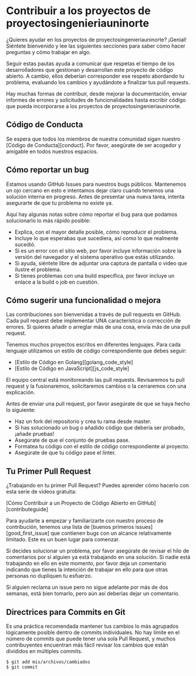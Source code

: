# Contribuir a los proyectos de proyectosingenieriauninorte

¿Quieres ayudar en los proyectos de proyectosingenieriauninorte? ¡Genial! Siéntete bienvenido y lee las siguientes secciones para saber cómo hacer preguntas y cómo trabajar en algo.

Seguir estas pautas ayuda a comunicar que respetas el tiempo de los desarrolladores que gestionan y desarrollan este proyecto de código abierto. A cambio, ellos deberían corresponder ese respeto abordando tu problema, evaluando los cambios y ayudándote a finalizar tus pull requests.

Hay muchas formas de contribuir, desde mejorar la documentación, enviar informes de errores y solicitudes de funcionalidades hasta escribir código que pueda incorporarse a los proyectos de proyectosingenieriauninorte.

## Código de Conducta

Se espera que todos los miembros de nuestra comunidad sigan nuestro [Código de Conducta][conduct]. Por favor, asegúrate de ser acogedor y amigable en todos nuestros espacios.

## Cómo reportar un bug

Estamos usando GitHub Issues para nuestros bugs públicos. Mantenemos un ojo cercano en esto e intentamos dejar claro cuando tenemos una solución interna en progreso. Antes de presentar una nueva tarea, intenta asegurarte de que tu problema no existe ya.

Aquí hay algunas notas sobre cómo reportar el bug para que podamos solucionarlo lo más rápido posible:

* Explica, con el mayor detalle posible, cómo reproducir el problema.
* Incluye lo que esperabas que sucediera, así como lo que realmente sucedió.
* Si es un error con el sitio web, por favor incluye información sobre la versión del navegador y el sistema operativo que estás utilizando.
* Si ayuda, siéntete libre de adjuntar una captura de pantalla o video que ilustre el problema.
* Si tienes problemas con una build específica, por favor incluye un enlace a la build o job en cuestión.

## Cómo sugerir una funcionalidad o mejora

Las contribuciones son bienvenidas a través de pull requests en GitHub. Cada pull request debe implementar UNA característica o corrección de errores.
Si quieres añadir o arreglar más de una cosa, envía más de una pull request.

Tenemos muchos proyectos escritos en diferentes lenguajes. Para cada lenguaje utilizamos un estilo de código correspondiente que debes seguir:

* [Estilo de Código en Golang][golang_code_style]
* [Estilo de Código en JavaScript][js_code_style]

El equipo central está monitoreando las pull requests. Revisaremos tu pull request y la fusionaremos, solicitaremos cambios o la cerraremos con una explicación.

Antes de enviar una pull request, por favor asegúrate de que se haya hecho lo siguiente:

* Haz un fork del repositorio y crea tu rama desde master.
* Si has solucionado un bug o añadido código que debería ser probado, ¡añade pruebas!
* Asegúrate de que el conjunto de pruebas pase.
* Formatea tu código con el estilo de código correspondiente al proyecto.
* Asegúrate de que tu código pase el linter.

## Tu Primer Pull Request

¿Trabajando en tu primer Pull Request? Puedes aprender cómo hacerlo con esta serie de videos gratuita:

[Cómo Contribuir a un Proyecto de Código Abierto en GitHub][contributeguide]

Para ayudarte a empezar y familiarizarte con nuestro proceso de contribución, tenemos una lista de [buenos primeros issues][good_first_issue] que contienen bugs con un alcance relativamente limitado. Este es un buen lugar para comenzar.

Si decides solucionar un problema, por favor asegúrate de revisar el hilo de comentarios por si alguien ya está trabajando en una solución. Si nadie está trabajando en ello en este momento, por favor deja un comentario indicando que tienes la intención de trabajar en ello para que otras personas no dupliquen tu esfuerzo.

Si alguien reclama un issue pero no sigue adelante por más de dos semanas, está bien tomarlo, pero aún así deberías dejar un comentario.

## Directrices para Commits en Git

Es una práctica recomendada mantener tus cambios lo más agrupados lógicamente posible dentro de commits individuales. No hay límite en el número de commits que puede tener una sola Pull Request, y muchos contribuyentes encuentran más fácil revisar los cambios que están divididos en múltiples commits.

```text
$ git add mis/archivos/cambiados
$ git commit
